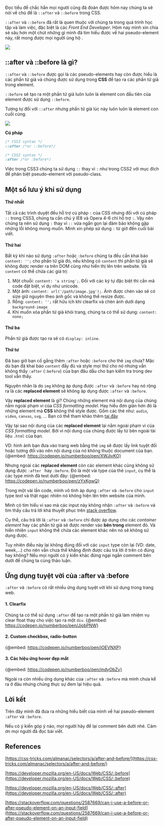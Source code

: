 Đọc tiều đề chắc hẳn mọi người cũng đã đoán được hôm nay chúng ta sẽ nói về chủ đề là `::after` và `::before` trong CSS.

`::after` và `::before` đã rất là quen thuộc với chúng ta trong quá trình học tập và làm việc, đặc biệt là các *Front End Developer*. Hôm nay mình xin chia sẻ sâu hơn một chút những gì mình đã tìm hiểu được về hai pseudo-element này, rất mong được mọi người ủng hộ .

![](https://images.viblo.asia/1a2987c9-c736-4e60-9165-a627b2cc7051.jpeg)

## ::after và ::before là gì?
`::after` và `::before` được gọi là các pseudo-elements hay còn được hiểu là các phần tử giả và chúng được sử dụng trong  **CSS** để tạo ra các phần tử giả trong element.

`::before` sẽ tạo ra một phần tử giả luôn luôn là element con đầu tiên của element được sử dụng `::before`.

Tương tự đối với `::after` nhưng phần tử giả lúc này luôn luôn là element con cuối cùng.

![](https://images.viblo.asia/b9264238-5b42-40d4-8d84-5b9b7b8990ee.JPG)

**Cú pháp**
```css
/* CSS3 syntax */
::after /*or ::before*/

/* CSS2 syntax */
:after /*or :before*/
```

Việc trong CSS3 chúng ta sử dụng `::` thay vì `:` như trong CSS2 với mục đích để phân biệt pseudo-element với pseudo-class.

## Một số lưu ý khi sử dụng

#### Thứ nhất

Tất cả các trình duyệt đều hỗ trợ cú pháp `:` của CSS nhưng đối với cú pháp `::` trong CSS3, chúng ta cần chú ý IE8 và Opera 4-6 chỉ hỗ trợ `:`. Vậy nên chúng ta nên sử dụng `:` thay vì `::` vừa ngắn gọn lại đảm bảo không gặp những lỗi không mong muốn. Mình xin phép sử dụng `:` từ giờ đến cuối bài viết.


#### Thứ hai

Bất kỳ khi nào sử dụng `:after` hoặc `:before` chúng ta đều cần khai báo `content: '';` cho phần tử giả đó, nếu không có `content` thì phần tử giả sẽ không được render ra trên DOM cũng như hiển thị lên trên website. Và `content` có thể chứa các giá trị: 
1.  Một chuỗi: `content: 'a string';`. Đối với các ký tự đặc biệt thì cần mã code đặt biệt, ví dụ như unicode.
2.  Một ảnh: `content: url('/path/image.jpg');`.  Ảnh được chèn vào sẽ có size giữ nguyên theo ảnh gốc và không thể resize được.
3.  Rỗng: `content: '';` rất hữu ích khi clearfix và chèn ảnh dưới dạng `background-image`
4.  Khi muốn xóa phần tử giả khỏi trang, chúng ta có thể sử dụng: `content: none;`

#### Thứ ba

Phần tử giả được tạo ra sẽ có `display: inline`.

#### Thứ tư

Đã bao giờ bạn cố gắng thêm `:after` hoặc `:before` cho thẻ `img` chưa? Mặc dù bạn đã khai báo `content` đầy đủ và style  mọi thứ cho nó nhưng vẫn không thấy `:after` (`:before`) của bạn đâu dẫu cho bạn kiểm tra trong dev tool vẫn thấy.

Nguyên nhân là do `img` không áp dụng được `:after` và `:before` hay nó rộng ra là các **replaced element** sẽ không áp dụng được `:after` và `:before`.

Vậy **replaced element** là gì? Chúng những element mà nội dung của chúng nằm ngoài phạm vi của *CSS formatting model*. Hay hiểu đơn giản hơn đó là những element mà **CSS** không thể style được. Gồm các thẻ như: `audio`, `video`, `canvas`, `svg`, ... Bạn có thể tham khảo thêm [tại đây](http://ahmed.amayem.com/html-replaced-elements-non-replaced-elements-examples/)

Vậy tại sao nội dung của các **replaced element**  lại nằm ngoài phạm vi của *CSS formatting model*. Bởi vì nội dung của chúng được lấy từ bên ngoài tài liệu `.html` của bạn.

VD: hình ảnh bạn đưa vào trang web bằng thẻ `img` sẽ được lấy link tuyệt đối hoặc tương đối vào nên nội dung của nó không thuộc document của bạn.
{@embed: https://codepen.io/numberboo/pen/XWJjvKO}

Nhưng ngoài các **replaced element** còn các element khác cũng không sử dụng được `:after ` hay `:before`. Đó là một vài type của thẻ `input`, cụ thể là các type mình đã test dưới đây:
{@embed: https://codepen.io/numberboo/pen/zYxKgwQ}

Trong một vài lần code, mình vô tình áp dụng `:after` và `:before` cho `input` type *text* và thật ngạc nhiên nó không hiện lên trên website của mình.

Mình có tìm hiểu vì sao mà các input này không nhận `:after` và `:before` và tìm thấy câu trả lời khá thuyết phục trên [stack overflow](https://stackoverflow.com/questions/2587669/can-i-use-a-before-or-after-pseudo-element-on-an-input-field).

Cụ thể, câu trả lời là `:after` và `:before` chỉ được áp dụng cho các *container element* hay các phần tử giả sẽ được render vào **bên trong** element đó. Và hiển nhiên `input` không thể chứa các element khác nên nó sẽ không sử dụng được.

Tuy nhiên điều này lại không đúng đối với các `input` type còn lại (VD: date, week,...) cho nên vẫn chưa thể khẳng định được câu trả lời ở trên có đúng hay không? Nếu mọi người có ý kiến khác đừng ngại ngần comment bên dưới để chúng ta cùng thảo luận.

## Ứng dụng tuyệt vời của :after và :before
`:after` và `:before` có rất nhiều ứng dụng tuyệt vời khi sử dụng trong trang web.
#### 1. Clearfix

Chúng ta có thể sử dụng `:after` để tạo ra một phần tử giả làm nhiệm vụ clear float thay cho việc tạo ra một `div`.
{@embed: https://codepen.io/numberboo/pen/JjobPNW}

#### 2. Custom checkbox, radio-button

{@embed: https://codepen.io/numberboo/pen/jOEVNXP}

#### 3. Các hiệu ứng hover đẹp mắt

{@embed: https://codepen.io/numberboo/pen/mdyObZv}

Ngoài ra còn nhiều ứng dụng khác của `:after` và `:before` mà mình chưa kể ra ở đâu nhưng chúng thực sự đem lại hiệu quả.

## Lời kết
Trên đây mình đã đưa ra những hiểu biết của mình về hai pseudo-element `:after` và `:before`.

Nếu có ý kiến góp ý nào, mọi người hãy để lại comment bên dưới nhé. Cảm ơn mọi người đã đọc bài viết.

## References

[https://css-tricks.com/almanac/selectors/a/after-and-before/](https://css-tricks.com/almanac/selectors/a/after-and-before/)

[https://developer.mozilla.org/en-US/docs/Web/CSS/::before](https://developer.mozilla.org/en-US/docs/Web/CSS/::before)

[https://developer.mozilla.org/en-US/docs/Web/CSS/::after](https://developer.mozilla.org/en-US/docs/Web/CSS/::after)

[https://stackoverflow.com/questions/2587669/can-i-use-a-before-or-after-pseudo-element-on-an-input-field](https://stackoverflow.com/questions/2587669/can-i-use-a-before-or-after-pseudo-element-on-an-input-field)